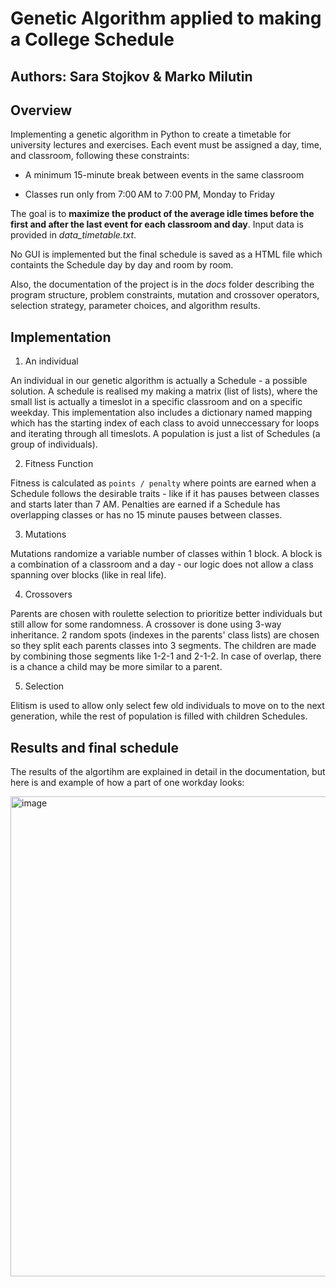 # Genetic Algorithm applied to making a College Schedule

## Authors: Sara Stojkov & Marko Milutin

## Overview

Implementing a genetic algorithm in Python to create a timetable for university lectures and exercises. Each event must be assigned a day, time, and classroom, following these constraints:

- A minimum 15-minute break between events in the same classroom

- Classes run only from 7:00 AM to 7:00 PM, Monday to Friday

The goal is to **maximize the product of the average idle times before the first and after the last event for each classroom and day**. Input data is provided in _data_timetable.txt_. 

No GUI is implemented but the final schedule is saved as a HTML file which containts the Schedule day by day and room by room. 

Also, the documentation of the project is in the _docs_ folder describing the program structure, problem constraints, mutation and crossover operators, selection strategy, parameter choices, and algorithm results.

## Implementation

1. An individual

An individual in our genetic algorithm is actually a Schedule - a possible solution. A schedule is realised my making a matrix (list of lists), where the small list is actually a timeslot in a specific classroom and on a specific weekday. This implementation also includes a dictionary named mapping which has the starting index of each class to avoid unneccessary for loops and iterating through all timeslots.
A population is just a list of Schedules (a group of individuals).

2. Fitness Function

Fitness is calculated as ```points / penalty``` where points are earned when a Schedule follows the desirable traits - like if it has pauses between classes and starts later than 7 AM. Penalties are earned if a Schedule has overlapping classes or has no 15 minute pauses between classes.  

3. Mutations

Mutations randomize a variable number of classes within 1 block. A block is a combination of a classroom and a day - our logic does not allow a class spanning over blocks (like in real life).

4. Crossovers

Parents are chosen with roulette selection to prioritize better individuals but still allow for some randomness. A crossover is done using 3-way inheritance. 2 random spots (indexes in the parents' class lists) are chosen so they split each parents classes into 3 segments. The children are made by combining those segments like 1-2-1 and 2-1-2. In case of overlap, there is a chance a child may be more similar to a parent.

5. Selection

Elitism is used to allow only select few old individuals to move on to the next generation, while the rest of population is filled with children Schedules.

## Results and final schedule

The results of the algortihm are explained in detail in the documentation, but here is and example of how a part of one workday looks:

<img width="1900" height="768" alt="image" src="https://github.com/user-attachments/assets/6a9b0009-4cd4-4d6c-aa6d-43d312d15844" />

